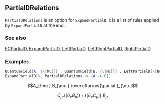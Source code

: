 ## PartialDRelations

`PartialDRelations` is an option for `ExpandPartialD`. It is a list of rules applied by `ExpandPartialD` at the end.

### See also

[FCPartialD](FCPartialD), [ExpandPartialD](ExpandPartialD), [LeftPartialD](LeftPartialD), [LeftRightPartialD](LeftRightPartialD), [RightPartialD](RightPartialD).

### Examples

```mathematica
QuantumField[A, {\[Mu]}] . QuantumField[B, {\[Mu]}] . LeftPartialD[\[Nu]]
ExpandPartialD[%, PartialDRelations -> {A -> C}]
```

$$A_{\mu }.B_{\mu }.\overleftarrow{\partial }_{\nu }$$

$$C_{\mu }.\left(\left.(\partial _{\nu }B_{\mu }\right)\right)+\left(\left.(\partial _{\nu }C_{\mu }\right)\right).B_{\mu }$$